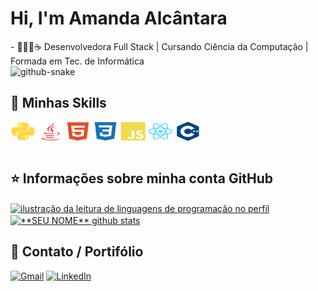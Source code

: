 <h1 align="left">Hi, I'm Amanda Alcântara</h1>
- 👩🏻‍💻☕ Desenvolvedora Full Stack | Cursando Ciência da Computação | Formada em Tec. de Informática 
<br>
<picture>
  <source media="(prefers-color-scheme: dark)" srcset="https://github.com/vic1707/vic1707/blob/output/github-snake-dark.svg">
  <source media="(prefers-color-scheme: light)" srcset="https://github.com/vic1707/vic1707/blob/output/github-snake.svg">
  <img alt="github-snake" src="https://github.com/vic1707/vic1707/blob/output/github-snake.svg">
</picture>
<br>

## 🚀 Minhas Skills

<div style="display: inline_block">
 <img align="center" alt="Python" height="30" width="40" src="https://raw.githubusercontent.com/devicons/devicon/master/icons/python/python-plain.svg">
 <img align="center" alt="Java" height="30" width="40" src="https://raw.githubusercontent.com/devicons/devicon/master/icons/java/java-plain.svg">
 <img align="center" alt="HTML" height="30" width="40" src="https://raw.githubusercontent.com/devicons/devicon/master/icons/html5/html5-plain.svg">
 <img align="center" alt="CSS" height="30" width="40" src="https://raw.githubusercontent.com/devicons/devicon/master/icons/css3/css3-plain.svg">
 <img align="center" alt="JavaScript" height="30" width="40" src="https://raw.githubusercontent.com/devicons/devicon/master/icons/javascript/javascript-plain.svg">
 <img align="center" alt="React" height="30" width="40" src="https://raw.githubusercontent.com/devicons/devicon/master/icons/react/react-original.svg">
 <img align="center" alt="C++" height="30" width="40" src="https://raw.githubusercontent.com/devicons/devicon/master/icons/cplusplus/cplusplus-plain.svg">
</div>
<br>

## ⭐ Informações sobre minha conta GitHub
<a href="#" title="ilustração do mapeamento de linguagens">
  <img align="center" src="https://github-readme-stats.vercel.app/api/top-langs/?username=amandaalbez&theme=radical&hide_langs_below=1" alt="ilustração da leitura de linguagens de programação no perfil"/>
</a>

<a href="#" title="ilustração do mapeamento do perfil">
 <img align="center" src="https://github-readme-stats.vercel.app/api?username=amandaalbez&show_icons=true&theme=radical&line_height=27" alt="**SEU NOME** github stats"/>
</a>

## 💌 Contato / Portifólio

<p align="left">
  <a href="mailto:amandaalbezz@gmail.com" target="_blank" title="Gmail">
  <img src="https://img.shields.io/badge/-Gmail-FF0000?style=flat-square&labelColor=FF0000&logo=gmail&logoColor=white&link=amandaalbezz@gmail.com" alt="Gmail"/></a>

 <a href="https://www.linkedin.com/in/amanda-alc%C3%A2ntaraa/" target="_blank" title="Linkedin">
  <img src="https://img.shields.io/badge/-Linkedin-0e76a8?style=flat-square&logo=Linkedin&logoColor=white&link=https://www.linkedin.com/in/amanda-alc%C3%A2ntaraa/" alt="LinkedIn"/></a>
</p>
